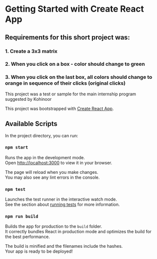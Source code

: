 # Getting Started with Create React App

## Requirements for this short project was:

### 1. Create a 3x3 matrix
### 2. When you click on a box - color should change to green
### 3. When you click on the last box, all colors should change to orange in sequence of their clicks (original clicks)

This project was a test or sample for the main internship program suggested by Kohinoor

This project was bootstrapped with [Create React App](https://github.com/facebook/create-react-app).

## Available Scripts

In the project directory, you can run:

### `npm start`

Runs the app in the development mode.\
Open [http://localhost:3000](http://localhost:3000) to view it in your browser.

The page will reload when you make changes.\
You may also see any lint errors in the console.

### `npm test`

Launches the test runner in the interactive watch mode.\
See the section about [running tests](https://facebook.github.io/create-react-app/docs/running-tests) for more information.

### `npm run build`

Builds the app for production to the `build` folder.\
It correctly bundles React in production mode and optimizes the build for the best performance.

The build is minified and the filenames include the hashes.\
Your app is ready to be deployed!


